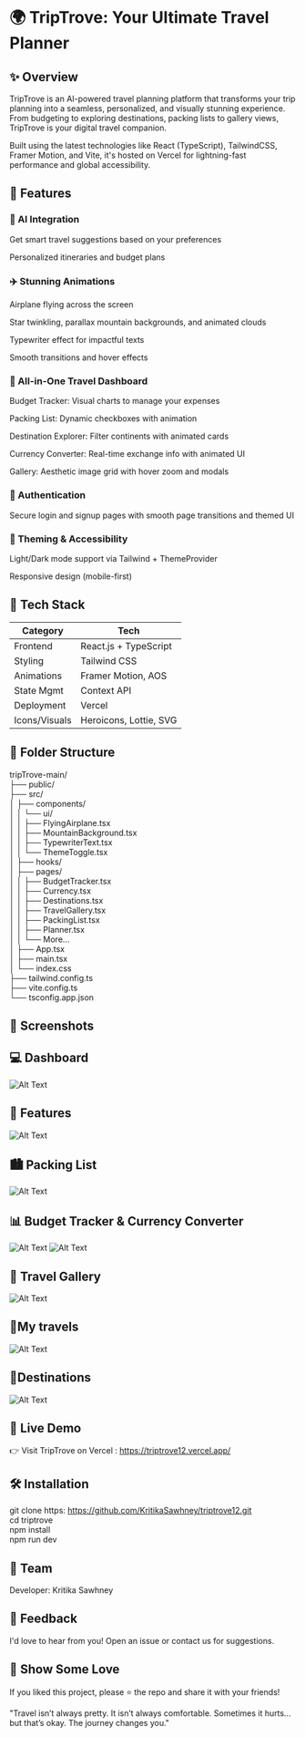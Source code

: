 # 🌍 TripTrove: Your Ultimate Travel Planner

## ✨ Overview

TripTrove is an AI-powered travel planning platform that transforms your trip planning into a seamless, personalized, and visually stunning experience. From budgeting to exploring destinations, packing lists to gallery views, TripTrove is your digital travel companion.

Built using the latest technologies like React (TypeScript), TailwindCSS, Framer Motion, and Vite, it's hosted on Vercel for lightning-fast performance and global accessibility.

## 🎯 Features

### 🧠 AI Integration

Get smart travel suggestions based on your preferences

Personalized itineraries and budget plans

### ✈️ Stunning Animations

Airplane flying across the screen

Star twinkling, parallax mountain backgrounds, and animated clouds

Typewriter effect for impactful texts

Smooth transitions and hover effects

### 🧳 All-in-One Travel Dashboard

Budget Tracker: Visual charts to manage your expenses

Packing List: Dynamic checkboxes with animation

Destination Explorer: Filter continents with animated cards

Currency Converter: Real-time exchange info with animated UI

Gallery: Aesthetic image grid with hover zoom and modals

### 🔐 Authentication

Secure login and signup pages with smooth page transitions and themed UI

### 🌙 Theming & Accessibility

Light/Dark mode support via Tailwind + ThemeProvider

Responsive design (mobile-first)

## 🔧 Tech Stack

| Category                   | Tech                                      | 
|-----------------------------|---------------------------------------------------|
| Frontend                     | React.js + TypeScript                     
| Styling                      | Tailwind CSS                      
| Animations                   | Framer Motion, AOS                                 
| State Mgmt                   | Context API                        
| Deployment                   | Vercel                          
| Icons/Visuals                | Heroicons, Lottie, SVG                                  


## 📁 Folder Structure

tripTrove-main/ <br>
├── public/ <br>
├── src/ <br>
│   ├── components/ <br>
│   │   └── ui/ <br>
│   │       ├── FlyingAirplane.tsx <br>
│   │       ├── MountainBackground.tsx <br>
│   │       ├── TypewriterText.tsx <br>
│   │       └── ThemeToggle.tsx <br>
│   ├── hooks/ <br>
│   ├── pages/ <br>
│   │   ├── BudgetTracker.tsx <br>
│   │   ├── Currency.tsx <br>
│   │   ├── Destinations.tsx <br>
│   │   ├── TravelGallery.tsx <br>
│   │   ├── PackingList.tsx <br>
│   │   ├── Planner.tsx <br>
│   │   └── More... <br>
│   ├── App.tsx <br>
│   ├── main.tsx <br>
│   └── index.css <br>
├── tailwind.config.ts <br>
├── vite.config.ts <br>
└── tsconfig.app.json <br>

## 📸 Screenshots

## 💻 Dashboard
![Alt Text](./images%20for%20readme/dashboard.png)




## 🌄 Features
![Alt Text](./images%20for%20readme/features_page.png)




## 🏙️ Packing List
![Alt Text](./images%20for%20readme/packing_list.png)



## 📊 Budget Tracker & Currency Converter
![Alt Text](./images%20for%20readme/currency_convertor.png)
![Alt Text](./images%20for%20readme/budget_tracker.png)


## 📸 Travel Gallery
![Alt Text](./images%20for%20readme/travel_gallery.png)

## 🌄My travels
![Alt Text](./images%20for%20readme/my_travels.png)


## 🌟Destinations 
![Alt Text](./images%20for%20readme/destinations.png)
## 🚀 Live Demo

👉 Visit TripTrove on Vercel : https://triptrove12.vercel.app/

## 🛠️ Installation

git clone https: https://github.com/KritikaSawhney/triptrove12.git <br>
cd triptrove <br>
npm install <br>
npm run dev <br>

## 🤝 Team

Developer: Kritika Sawhney


## 💬 Feedback

I'd love to hear from you! Open an issue or contact us for suggestions.

## 📢 Show Some Love

If you liked this project, please ⭐ the repo and share it with your friends! <br>

"Travel isn’t always pretty. It isn’t always comfortable. Sometimes it hurts... but that’s okay. The journey changes you."

